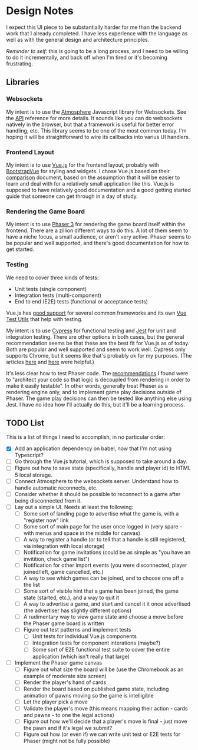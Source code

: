 # Design Notes

I expect this UI piece to be substantially harder for me than the backend work
that I already completed.  I have less experience with the language as well as
with the general design and architecture principles.  

_Reminder to self:_ this is going to be a long process, and I need to be
willing to do it incrementally, and back off when I'm tired or it's becoming
frustrating.

## Libraries

### Websockets

My intent is to use the [Atmosphere](https://github.com/Atmosphere/atmosphere-javascript) Javascript
library for Websockets.  See the [API](https://github.com/Atmosphere/atmosphere/wiki/atmosphere.js-API)
reference for more details.  It sounds like you can do websockets natively in
the browser, but that a framework is useful for better error handling, etc.
This library seems to be one of the most common today.  I'm hoping it will be
straightforward to wire its callbacks into varius UI handlers.

### Frontend Layout

My intent is to use [Vue.js](https://vuejs.org/v2) for the frontend layout,
probably with [BootstrapVue](https://bootstrap-vue.org/) for styling and
widgets.  I chose Vue.js based on their [comparison](https://vuejs.org/v2/guide/comparison.html) document, 
based on the assumption that it will be easier to learn and deal with for a
relatively small application like this.  Vue.js is supposed to have relatively
good documentation and a good getting started guide that someone can get
through in a day of study.

### Rendering the Game Board

My intent is to use [Phaser 3](http://phaser.io/) for rendering the game board
itself within the frontend.  There are a zillion different ways to do this.  A
lot of them seem to have a niche focus, a small audience, or aren't very
active.  Phaser seems to be popular and well supported, and there's good
documentation for how to get started.

### Testing

We need to cover three kinds of tests:

- Unit tests (single component)
- Integration tests (multi-component)
- End to end (E2E) tests (functional or acceptance tests)

Vue.js has [good support](https://vuejs.org/v2/guide/unit-testing.html) for
several common frameworks and its own [Vue Test
Utils](https://vue-test-utils.vuejs.org/) that help with testing.  

My intent is to use [Cypress](https://www.cypress.io/) for functional testing
and [Jest](https://jestjs.io/en/) for unit and integration testing.  There are
other options in both cases, but the general recommendation seems be that these
are the best fit for Vue.js as of today.  Both are popular and well supported
and seem to work well.  Cypress only supports Chrome, but it seems like that's
probably ok for my purposes.  (The articles [here](https://www.monterail.com/blog/end-to-end-testing-with-cypress) and
[here](https://medium.com/welldone-software/an-overview-of-javascript-testing-7ce7298b9870) were helpful.)

It's less clear how to test Phaser code.  The [recommendations](https://phaser.discourse.group/t/unit-testing/2922) I found
were to "architect your code so that logic is decoupled from rendering in order
to make it easily testable".  In other words, generally treat Phaser as a
rendering engine only, and to implement game play decisions outside of Phaser.
The game play decisions can then be tested like anything else using Jest.  I
have no idea how I'll actually do this, but it'll be a learning process.

## TODO List

This is a list of things I need to accomplish, in no particular order:

- [x] Add an application dependency on babel, now that I'm not using Typescript?
- [ ] Go through the Vue.js tutorial, which is supposed to take around a day.
- [ ] Figure out how to save state (specifically, handle and player id) to HTML 5 local storage.
- [ ] Connect Atmosphere to the websockets server.  Understand how to handle automatic reconnects, etc.
- [ ] Consider whether it should be possible to reconnect to a game after being disconnected from it.
- [ ] Lay out a simple UI.  Needs at least the following:
   - [ ] Some sort of landing page to advertise what the game is, with a "register now" link
   - [ ] Some sort of main page for the user once logged in (very spare - with menus and space in the middle for canvas)
   - [ ] A way to register a handle (or to tell that a handle is still registered, via integration with local storage)
   - [ ] Notification for game invitations (could be as simple as "you have an invitition, check game list")
   - [ ] Notification for other import events (you were disconnected, player joined/left, game cancelled, etc.)
   - [ ] A way to see which games can be joined, and to choose one off a the list
   - [ ] Some sort of visible hint that a game has been joined, the game state (started, etc.), and a way to quit it
   - [ ] A way to advertise a game, and start and cancel it it once advertised (the advertiser has slightly different options)
   - [ ] A rudimentary way to view game state and choose a move before the Phaser game board is written
   - [ ] Figure out test patterns and implement tests
      - [ ] Unit tests for individual Vue.js components
      - [ ] Integration tests for component interations (maybe?) 
      - [ ] Some sort of E2E functional test suite to cover the entire application (which isn't really that large)
- [ ] Implement the Phaser game canvas
   - [ ] Figure out what size the board will be (use the Chromebook as an example of moderate size screen)
   - [ ] Render the player's hand of cards
   - [ ] Render the board based on published game state, including animation of pawns moving so the game is intelligible
   - [ ] Let the player pick a move
   - [ ] Validate the player's move (this means mapping their action - cards and pawns - to one the legal actions)
   - [ ] Figure out how we'll decide that a player's move is final - just move the pawn and if it's legal we submit?
   - [ ] Figure out how (or even if) we can write unit test or E2E tests for Phaser (might not be fully possible)
